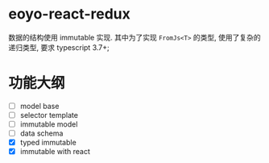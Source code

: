 # eoyo-react-redux

数据的结构使用 immutable 实现. 其中为了实现 `FromJs<T>` 的类型, 使用了复杂的递归类型, 要求 typescript 3.7+;

# 功能大纲

- [ ] model base
- [ ] selector template
- [ ] immutable model
- [ ] data schema
- [x] typed immutable
- [x] immutable with react
